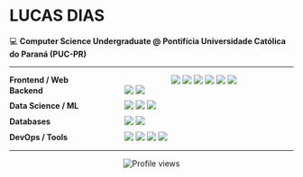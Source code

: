 <!-- https://pandao.github.io/editor.md/en.html -->

# LUCAS DIAS

💻 **Computer Science Undergraduate @ Pontifícia Universidade Católica do Paraná (PUC-PR)**

---

<!-- Frontend / Web -->
<div style="display: flex; flex-direction: column; gap: 6px;">
    <!-- Example row -->
    <div style="display: flex; align-items: center; width: 80%;">
        <!-- Fixed width text -->
        <div style="flex: 0 0 200px; font-weight: bold;">Frontend / Web</div>
        <!-- Badges on the right -->
        <div style="flex: 1; display: flex; justify-content: flex-end; gap: 4px;">
            <img src="https://img.shields.io/badge/-JavaScript-F7DF1E?style=flat-square&logo=javascript&logoColor=black" />
            <img src="https://img.shields.io/badge/-TypeScript-3178C6?style=flat-square&logo=typescript&logoColor=white" />
            <img src="https://img.shields.io/badge/-React-61DAFB?style=flat-square&logo=react&logoColor=black" />
            <img src="https://img.shields.io/badge/-Tailwind_CSS-06B6D4?style=flat-square&logo=tailwind-css&logoColor=white" />
            <img src="https://img.shields.io/badge/-HTML5-E34F26?style=flat-square&logo=html5&logoColor=white" />
            <img src="https://img.shields.io/badge/-CSS3-1572B6?style=flat-square&logo=css3&logoColor=white" />
        </div>
    </div>
</div>

<!-- Backend -->
<div style="width: 80%; margin-bottom: 8px;">
    <span style="display: inline-block; min-width: 200px; font-weight: bold; vertical-align: middle;">
        Backend
    </span>
    <span style="display: inline-block; vertical-align: middle;">
        <img src="https://img.shields.io/badge/-Node.js-339933?style=flat-square&logo=node.js&logoColor=white" />
        <img src="https://img.shields.io/badge/-Fastify-000000?style=flat-square&logo=fastify&logoColor=white" />
    </span>
</div>

<!-- Data Science / ML -->
<div style="width: 80%; margin-bottom: 8px;">
    <span style="display: inline-block; min-width: 200px; font-weight: bold; vertical-align: middle;">
        Data Science / ML
    </span>
    <span style="display: inline-block; vertical-align: middle;">
        <img src="https://img.shields.io/badge/-Python-3776AB?style=flat-square&logo=python&logoColor=white" />
        <img src="https://img.shields.io/badge/-Pandas-150458?style=flat-square&logo=pandas&logoColor=white" />
        <img src="https://img.shields.io/badge/-NumPy-013243?style=flat-square&logo=numpy&logoColor=white" />
    </span>
</div>

<!-- Databases -->
<div style="width: 80%; margin-bottom: 8px;">
    <span style="display: inline-block; min-width: 200px; font-weight: bold; vertical-align: middle;">
        Databases
    </span>
    <span style="display: inline-block; vertical-align: middle;">
        <img src="https://img.shields.io/badge/-PostgreSQL-336791?style=flat-square&logo=postgresql&logoColor=white" />
        <img src="https://img.shields.io/badge/-MySQL-4479A1?style=flat-square&logo=mysql&logoColor=white" />
    </span>
</div>

<!-- DevOps / Tools -->
<div style="width: 80%; margin-bottom: 8px;">
    <span style="display: inline-block; min-width: 200px; font-weight: bold; vertical-align: middle;">
        DevOps / Tools
    </span>
    <span style="display: inline-block; vertical-align: middle;">
        <img src="https://img.shields.io/badge/-Linux-FCC624?style=flat-square&logo=linux&logoColor=black" />
        <img src="https://img.shields.io/badge/-Git-F05032?style=flat-square&logo=git&logoColor=white" />
        <img src="https://img.shields.io/badge/-Docker-2496ED?style=flat-square&logo=docker&logoColor=white" />
        <img src="https://img.shields.io/badge/-AWS-232F3E?style=flat-square&logo=amazon-aws&logoColor=white" />
    </span>
</div>

<!---

<div align="center">
    <img height="150px" src="https://github-readme-stats.vercel.app/api?username=lucas-azdias&show_icons=true&theme=radical" />
    <img height="150px" src="https://github-readme-stats.vercel.app/api/top-langs/?username=lucas-azdias&layout=compact&theme=radical" />
</div-->

---

<div align="center">
    <img src="https://komarev.com/ghpvc/?username=lucas-azdias&color=blueviolet&style=flat-square&label=Profile+Views" alt="Profile views" />
</div>
